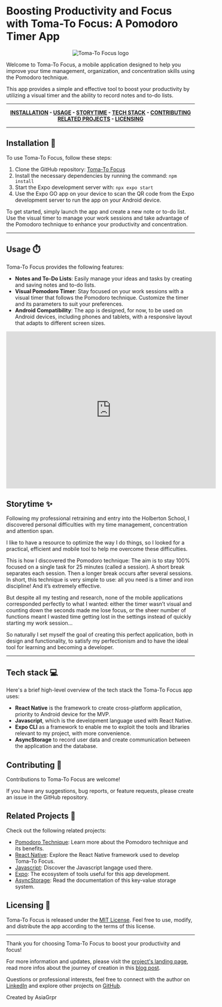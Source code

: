 # Boosting Productivity and Focus with Toma-To Focus: A Pomodoro Timer App
<div align="center">
<img src="https://miro.medium.com/v2/resize:fit:660/format:webp/1*ahMuw3WbvDf5YlQbbcUbSQ.png" alt="Toma-To Focus logo">
</div>


Welcome to Toma-To Focus, a mobile application designed to help you improve your time management, organization, and concentration skills using the Pomodoro technique. 

This app provides a simple and effective tool to boost your productivity by utilizing a visual timer and the ability to record notes and to-do lists.


---
<div align="center">

**[INSTALLATION](https://github.com/AsiaGrpr/TomaTo-Focus/blob/main/README.md##-installation)  - [USAGE](https://github.com/AsiaGrpr/TomaTo-Focus/blob/main/README.md##-usage) - [STORYTIME](https://github.com/AsiaGrpr/TomaTo-Focus/blob/main/README.md##-storytime) - [TECH STACK](https://github.com/AsiaGrpr/TomaTo-Focus/blob/main/README.md##-tech-stack) - [CONTRIBUTING](https://github.com/AsiaGrpr/TomaTo-Focus/blob/main/README.md##-contributing) 
[RELATED PROJECTS](https://github.com/AsiaGrpr/TomaTo-Focus/blob/main/README.md##-related-projects) - [LICENSING](https://github.com/AsiaGrpr/TomaTo-Focus/blob/main/README.md##-licensing)**

</div>

---

## Installation 🫥
To use Toma-To Focus, follow these steps:

1. Clone the GitHub repository: [Toma-To Focus](https://github.com/AsiaGrpr/TomaTo-Focus)
2. Install the necessary dependencies by running the command: `npm install`
3. Start the Expo development server with: `npx expo start`
4. Use the Expo GO app on your device to scan the QR code from the Expo development server to run the app on your Android device.

To get started, simply launch the app and create a new note or to-do list. Use the visual timer to manage your work sessions and take advantage of the Pomodoro technique to enhance your productivity and concentration.

---

## Usage ⏱️
Toma-To Focus provides the following features:

- **Notes and To-Do Lists**: Easily manage your ideas and tasks by creating and saving notes and to-do lists.
- **Visual Pomodoro Timer**: Stay focused on your work sessions with a visual timer that follows the Pomodoro technique. Customize the timer and its parameters to suit your preferences.
- **Android Compatibility**: The app is designed, for now, to be used on Android devices, including phones and tablets, with a responsive layout that adapts to different screen sizes.

<div align="center">
<iframe width="560" height="420" src="https://www.youtube.com/embed/G_ptF_4dcf0" frameborder="0" allowfullscreen></iframe>
</div>

## Storytime ✨
Following my professional retraining and entry into the Holberton School, I discovered personal difficulties with my time management, concentration and attention span.

I like to have a resource to optimize the way I do things, so I looked for a practical, efficient and mobile tool to help me overcome these difficulties.

This is how I discovered the Pomodoro technique:
The aim is to stay 100% focused on a single task for 25 minutes (called a session).
A short break separates each session. Then a longer break occurs after several sessions. In short, this technique is very simple to use: all you need is a timer and iron discipline! And it’s extremely effective.

But despite all my testing and research, none of the mobile applications corresponded perfectly to what I wanted: either the timer wasn’t visual and counting down the seconds made me lose focus, or the sheer number of functions meant I wasted time getting lost in the settings instead of quickly starting my work session…

So naturally I set myself the goal of creating this perfect application, both in design and functionality, to satisfy my perfectionism and to have the ideal tool for learning and becoming a developer.

---
## Tech stack  💻

Here's a brief high-level overview of the tech stack the Toma-To Focus app uses:

- **React Native** is the framework to create cross-platform application, priority to Android device for the MVP.
- **Javascript**, which is the development language used with React Native.
- **Expo CLI** as a framework to enable me to exploit the tools and libraries relevant to my project, with more convenience.
- **AsyncStorage** to record user data and create communication between the application and the database.

## Contributing 🚀
Contributions to Toma-To Focus are welcome! 

If you have any suggestions, bug reports, or feature requests, please create an issue in the GitHub repository.

## Related Projects 🎯
Check out the following related projects:

- [Pomodoro Technique](https://en.wikipedia.org/wiki/Pomodoro_Technique): Learn more about the Pomodoro technique and its benefits.
- [React Native](https://reactnative.dev/): Explore the React Native framework used to develop Toma-To Focus.
- [Javascript](https://www.javascript.com/): Discover the Javascript langage used there.
- [Expo](https://expo.dev/): The ecosystem of tools useful for this app development.
- [AsyncStorage](https://reactnative.dev/docs/asyncstorage): Read the documentation of this key-value storage system.

## Licensing 💾
Toma-To Focus is released under the [MIT License](https://opensource.org/licenses/MIT). Feel free to use, modify, and distribute the app according to the terms of this license.

---

Thank you for choosing Toma-To Focus to boost your productivity and focus! 

For more information and updates, please visit the [project's landing page](https://asiagrpr.wixsite.com/toma-to-focus), read more infos about the journey of creation in this [blog post](https://medium.com/@5634/boosting-productivity-and-focus-with-toma-to-focus-a-pomodoro-timer-app-9b5521c1e49b). 

Questions or professional interests, feel free to connect with the author on [LinkedIn](https://www.linkedin.com/in/asia-groupierre/) and explore other projects on [GitHub](https://github.com/AsiaGrpr).

Created by AsiaGrpr
